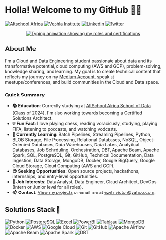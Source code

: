 # Holla! Welcome to my GitHub 👋🏿

[![Altschool Africa](https://img.shields.io/badge/Altschool_Africa-Visit-9B59B6?style=for-the-badge&labelColor=blue)](https://altschoolafrica.com/)
[![Vephla Institute](https://img.shields.io/badge/Vephla_Institute-Visit-9B59B6?style=for-the-badge&labelColor=black&logo=data:image/png;base64,iVBORw0KGgoAAAANSUhEUgAAABgAAAAYCAQAAABKfvVzAAAAqklEQVR42mJ0L1+KOioi1BXAlP1Ioa5Q0FQSrXpE0TCaMyFbndLDFtMybNvz4i9D0xPhuuoF1DYAFDIZ5QYwZnLWfATpyHoKU6BcBXI8QwAahDwE8keEB2FzAvxRQk8T8K8GPwQ9A2iBN/BMmZpQlwC7DPAbG5hiaGG4BrM4tgA/ApGBlVQK8A7yBctjl+h/8AAAAASUVORK5CYII=)](https://vephlainstitute.com/)
[![LinkedIn](https://img.shields.io/badge/LinkedIn-Connect-0077B5?style=for-the-badge&logo=linkedin&logoColor=white)](https://www.linkedin.com/in/victorcezeh/)
[![Twitter](https://img.shields.io/badge/Twitter-Follow-1DA1F2?style=for-the-badge&logo=twitter&logoColor=white)](https://twitter.com/victorcezeh)

<p align="center">
  <a href="https://github.com/DenverCoder1/readme-typing-svg">
    <img src="https://readme-typing-svg.herokuapp.com?lines=⚙️+Data+Engineering+Student+⚙️;☁️+Cloud+Computing+Enthusiast+☁️;&center=true&width=500&height=50" alt="Typing animation showing my roles and certifications">
  </a>
</p>

## About Me

I'm a Cloud and Data Engineering student passionate about data and its transformative potential, cloud computing (AWS and GCP), problem-solving, knowledge sharing, and learning. My goal is to create technical content that reflects my journey on my [Medium Account](https://medium.com/@victorcezeh), speak at meetups/conferences, and build communities in the Cloud and Data space.

### Quick Summary

- **📚 Education**: Currently studying at [AltSchool Africa School of Data](https://data.altschoolafrica.com/) (Class of 2024). I'm also working towards becoming a Certified Solutions Architect.
- **💡 Fun Fact**: I love playing chess, reading voraciously, studying, playing FIFA, listening to podcasts, and watching vodcasts.
- **🌱 Currently Learning**: Batch Pipelines, Streaming Pipelines, Python, BLOB Storage, File Processing, Relational Databases, NoSQL, Object-Oriented Databases, Data Warehouses, Data Lakes, Analytical Databases, Job Scheduling, Orchestration, DBT, Apache Beam, Apache Spark, SQL, PostgreSQL, Git, GitHub, Technical Documentation, Data Ingestion, Data Storage, MongoDB, Docker, Google BigQuery, Google Cloud Storage, Cloud Computing (AWS and GCP).
- **😊 Seeking Opportunities**: Open source projects, hackathons, internships, and entry-level opportunities.
- **💼 Job Interests**: Data Analyst, Data Engineer, Cloud Architect, DevOps (Intern or Junior level for all roles).
- **📫 Contact**: [View my projects](https://github.com/victorcezeh?tab=repositories) or email me at ezeh_victor@yahoo.com.

## Solutions Stack 🤖

![Python](https://img.shields.io/badge/Python-3776AB?style=for-the-badge&logo=python&logoColor=white)
![PostgreSQL](https://img.shields.io/badge/PostgreSQL-336791?style=for-the-badge&logo=postgresql&logoColor=white)
![Excel](https://img.shields.io/badge/Excel-217346?style=for-the-badge&logo=microsoft-excel&logoColor=white)
![PowerBI](https://img.shields.io/badge/PowerBI-F2C811?style=for-the-badge&logo=powerbi&logoColor=black)
![Tableau](https://img.shields.io/badge/Tableau-E97627?style=for-the-badge&logo=tableau&logoColor=white)
![MongoDB](https://img.shields.io/badge/MongoDB-47A248?style=for-the-badge&logo=mongodb&logoColor=white)
![Docker](https://img.shields.io/badge/docker-%230db7ed.svg?style=for-the-badge&logo=docker&logoColor=white)
![AWS](https://img.shields.io/badge/AWS-232F3E?style=for-the-badge&logo=amazon-aws&logoColor=white)
![Google Cloud](https://img.shields.io/badge/Google_Cloud-4285F4?style=for-the-badge&logo=google-cloud&logoColor=white)
![Git](https://img.shields.io/badge/Git-F05032?style=for-the-badge&logo=git&logoColor=white)
![GitHub](https://img.shields.io/badge/GitHub-181717?style=for-the-badge&logo=github&logoColor=white)
![Apache Airflow](https://img.shields.io/badge/Apache_Airflow-017CEE?style=for-the-badge&logo=apache-airflow&logoColor=white)
![Apache Beam](https://img.shields.io/badge/Apache_Beam-000000?style=for-the-badge&logo=apache&logoColor=white)
![Apache Spark](https://img.shields.io/badge/Apache_Spark-E25A1C?style=for-the-badge&logo=apache&logoColor=white)
![DBT](https://img.shields.io/badge/DBT-F2C811?style=for-the-badge&logo=dbt&logoColor=black)

